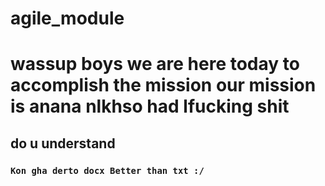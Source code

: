 # agile_module

# wassup boys we are here today to accomplish the mission our mission is anana nlkhso had lfucking shit

## do u understand

### `Kon gha derto docx Better than txt :/`
